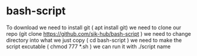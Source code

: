 # bash-script
To download we need to install git ( apt install git)
we need to clone our repo (git clone https://github.com/sik-hub/bash-script )
we need to change directory into what we just copy ( cd bash-script )
we need to make the script excutable ( chmod 777 *.sh )
we can run it with ./script name
